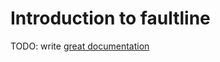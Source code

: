 # Introduction to faultline

TODO: write [great documentation](http://jacobian.org/writing/what-to-write/)
